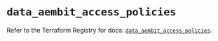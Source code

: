 # `data_aembit_access_policies`

Refer to the Terraform Registry for docs: [`data_aembit_access_policies`](https://registry.terraform.io/providers/aembit/aembit/1.25.1/docs/data-sources/access_policies).
